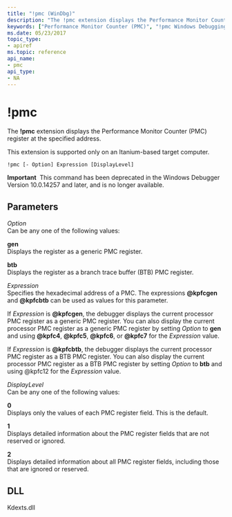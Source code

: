 ```yaml
---
title: "!pmc (WinDbg)"
description: "The !pmc extension displays the Performance Monitor Counter (PMC) register at the specified address."
keywords: ["Performance Monitor Counter (PMC)", "!pmc Windows Debugging"]
ms.date: 05/23/2017
topic_type:
- apiref
ms.topic: reference
api_name:
- pmc
api_type:
- NA
---
```


# !pmc

The **!pmc** extension displays the Performance Monitor Counter (PMC) register at the specified address.

This extension is supported only on an Itanium-based target computer.

```dbgcmd
!pmc [- Option] Expression [DisplayLevel]
```

**Important**  This command has been deprecated in the Windows Debugger Version 10.0.14257 and later, and is no longer available.

## Parameters

<span id="_______Option______"></span><span id="_______option______"></span><span id="_______OPTION______"></span> *Option*   
Can be any one of the following values:

<span id="gen"></span><span id="GEN"></span>**gen**  
Displays the register as a generic PMC register.

<span id="btb"></span><span id="BTB"></span>**btb**  
Displays the register as a branch trace buffer (BTB) PMC register.

<span id="_______Expression______"></span><span id="_______expression______"></span><span id="_______EXPRESSION______"></span> *Expression*   
Specifies the hexadecimal address of a PMC. The expressions <strong>@kpfcgen</strong> and <strong>@kpfcbtb</strong> can be used as values for this parameter.

If *Expression* is <strong>@kpfcgen</strong>, the debugger displays the current processor PMC register as a generic PMC register. You can also display the current processor PMC register as a generic PMC register by setting *Option* to **gen** and using <strong>@kpfc4</strong>, <strong>@kpfc5</strong>, <strong>@kpfc6</strong>, or <strong>@kpfc7</strong> for the *Expression* value.

If *Expression* is <strong>@kpfcbtb</strong>, the debugger displays the current processor PMC register as a BTB PMC register. You can also display the current processor PMC register as a BTB PMC register by setting *Option* to **btb** and using @kpfc12 for the *Expression* value.

<span id="_______DisplayLevel______"></span><span id="_______displaylevel______"></span><span id="_______DISPLAYLEVEL______"></span> *DisplayLevel*   
Can be any one of the following values:

<span id="0"></span>**0**  
Displays only the values of each PMC register field. This is the default.

<span id="1"></span>**1**  
Displays detailed information about the PMC register fields that are not reserved or ignored.

<span id="2"></span>**2**  
Displays detailed information about all PMC register fields, including those that are ignored or reserved.

## DLL

Kdexts.dll
